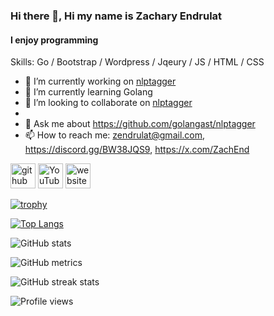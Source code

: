### Hi there 👋, Hi my name is Zachary Endrulat
#### I enjoy programming

Skills: Go / Bootstrap / Wordpress / Jqeury / JS / HTML / CSS

- 🔭 I’m currently working on [nlptagger](https://github.com/golangast/nlptagger)
- 🌱 I’m currently learning Golang 
- 👯 I’m looking to collaborate on [nlptagger ](https://github.com/golangast/nlptagger)
-
- 💬 Ask me about https://github.com/golangast/nlptagger
- 📫 How to reach me: zendrulat@gmail.com, https://discord.gg/BW38JQS9, https://x.com/ZachEnd


[<img src='https://cdn.jsdelivr.net/npm/simple-icons@3.0.1/icons/github.svg' alt='github' height='40'>](https://github.com/golangast)  [<img src='https://cdn.jsdelivr.net/npm/simple-icons@3.0.1/icons/youtube.svg' alt='YouTube' height='40'>](https://www.youtube.com/channel/https://www.youtube.com/channel/UCHJlAqTCdlN_bjUx-1_CPmg)  [<img src='https://cdn.jsdelivr.net/npm/simple-icons@3.0.1/icons/icloud.svg' alt='website' height='40'>](https://endrulats.com/?page_id=149)  

[![trophy](https://github-profile-trophy.vercel.app/?username=golangast)](https://github.com/ryo-ma/github-profile-trophy)

[![Top Langs](https://github-readme-stats.vercel.app/api/top-langs/?username=golangast)](https://github.com/anuraghazra/github-readme-stats)

![GitHub stats](https://github-readme-stats.vercel.app/api?username=golangast&show_icons=true)  

![GitHub metrics](https://metrics.lecoq.io/golangast)  

![GitHub streak stats](https://streak-stats.demolab.com/?user=golangast)  

![Profile views](https://gpvc.arturio.dev/golangast)  
